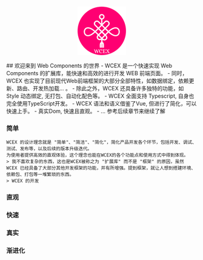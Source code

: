<p align="center"><img src="logo.png" width="128" height="128" ></p>
## 欢迎来到 Web Components 的世界
    - WCEX 是一个快速实现 Web Components 的扩展库，能快速和高效的进行开发 WEB 前端页面。
    - 同时，WCEX 也实现了目前现代Web前端框架的大部分全部特性，如数据绑定，依赖更新、路由、开发热加载... 。
    - 除此之外，WCEX 还具备许多独特的功能，如 Style 动态绑定, 无打包、自动化配色等。
    - WCEX 全面支持 Typescript, 自身也完全使用TypeScript开发。
    - WCEX 语法和语义借鉴了Vue, 但进行了简化，可以快速上手。
    - 真实Dom, 快速且直观。
    - ... 参考后续章节来继续了解

### 简单
    WCEX 的设计理念就是 "简单"、"简洁"、"简化"，简化产品开发各个环节，包括开发、调试、测试、发布等，以及后续的版本升级迭代。
    为使用者提供高效的直观体验，这个理念也能在WCEX的各个功能点和使用方式中得到体现。
    > 我不喜欢复杂的东西，这也是WCEX被称之为 "扩展库" 而不是 "框架" 的原因，虽然 WCEX 已经具备了大部分其他开发框架的功能，并有所增强。提到框架，就让人想到搭建环境、依赖包、打包等一堆繁琐的东西。
    > WCEX 的开发

### 直观


### 快速

### 真实

### 渐进化

